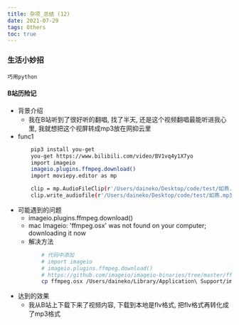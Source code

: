 ```yaml
---
title: 杂项_总结 (12)
date: 2021-07-29
tags: Others
toc: true
---
```


### 生活小妙招
    巧用python

<!-- more -->

#### B站历险记
- 背景介绍
    * 我在B站听到了很好听的翻唱, 找了半天, 还是这个视频翻唱最能听进我心里, 我就想把这个视屏转成mp3放在网抑云里
- func1
    ```bash
        pip3 install you-get
        you-get https://www.bilibili.com/video/BV1vq4y1X7yo
        import imageio
        imageio.plugins.ffmpeg.download()
        import moviepy.editor as mp

        clip = mp.AudioFileClip(r'/Users/daineko/Desktop/code/test/如燕.flv') # 替换实际路径
        clip.write_audiofile(r'/Users/daineko/Desktop/code/test/如燕.mp3')  # 替换实际路径
    ```
- 可能遇到的问题
    * imageio.plugins.ffmpeg.download()
    * mac Imageio: 'ffmpeg.osx' was not found on your computer; downloading it now
    * 解决方法
        ```bash
            # 代码中添加
            # import imageio
            # imageio.plugins.ffmpeg.download()
            # https://github.com/imageio/imageio-binaries/tree/master/ffmpeg
            cp ffmpeg.osx /Users/daineko/Library/Application\ Support/imageio/ffmpeg/
        ```
- 达到的效果
    * 我从B站上下载下来了视频内容, 下载到本地是flv格式, 把flv格式再转化成了mp3格式




